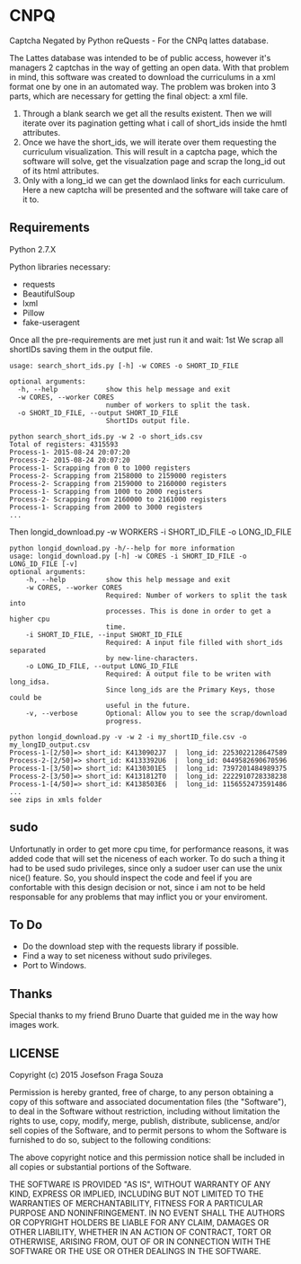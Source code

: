 # CNPQ
Captcha Negated by Python reQuests - For the CNPq lattes database.

The Lattes database was intended to be of public access, however it's managers 2 captchas in the way of getting an open data. With that problem in mind, this software was created to download the curriculums in a xml format one by one in an automated way.
The problem was broken into 3 parts, which are necessary for getting the final object: a xml file.
1. Through a blank search we get all the results existent. Then we will iterate over its pagination getting what i call of short_ids inside the hmtl attributes.
2. Once we have the short_ids, we will iterate over them requesting the curriculum visualization. This will result in a captcha page, which the software will solve, get the visualzation page and scrap the long_id out of its html attributes.
3. Only with a long_id we can get the downlaod links for each curriculum. Here a new captcha will be presented and the software will take care of it to.

## Requirements
Python 2.7.X

Python libraries necessary:
* requests
* BeautifulSoup
* lxml
* Pillow
* fake-useragent

Once all the pre-requirements are met just run it and wait:
1st We scrap all shortIDs saving them in the output file.
```
usage: search_short_ids.py [-h] -w CORES -o SHORT_ID_FILE

optional arguments:
  -h, --help            show this help message and exit
  -w CORES, --worker CORES
                        number of workers to split the task.
  -o SHORT_ID_FILE, --output SHORT_ID_FILE
                        ShortIDs output file.

python search_short_ids.py -w 2 -o short_ids.csv
Total of registers: 4315593
Process-1- 2015-08-24 20:07:20
Process-2- 2015-08-24 20:07:20
Process-1- Scrapping from 0 to 1000 registers
Process-2- Scrapping from 2158000 to 2159000 registers
Process-2- Scrapping from 2159000 to 2160000 registers
Process-1- Scrapping from 1000 to 2000 registers
Process-2- Scrapping from 2160000 to 2161000 registers
Process-1- Scrapping from 2000 to 3000 registers
...
```
Then longid_download.py -w WORKERS -i SHORT_ID_FILE -o LONG_ID_FILE
```
python longid_download.py -h/--help for more information
usage: longid_download.py [-h] -w CORES -i SHORT_ID_FILE -o LONG_ID_FILE [-v]
optional arguments:
    -h, --help          show this help message and exit
    -w CORES, --worker CORES
                        Required: Number of workers to split the task into
                        processes. This is done in order to get a higher cpu
                        time.
    -i SHORT_ID_FILE, --input SHORT_ID_FILE
                        Required: A input file filled with short_ids separated
                        by new-line-characters.
    -o LONG_ID_FILE, --output LONG_ID_FILE
                        Required: A output file to be writen with long_idsa.
                        Since long_ids are the Primary Keys, those could be
                        useful in the future.
    -v, --verbose       Optional: Allow you to see the scrap/download
                        progress.

python longid_download.py -v -w 2 -i my_shortID_file.csv -o my_longID_output.csv
Process-1-[2/50]=> short_id: K4130902J7  |  long_id: 2253022128647589
Process-2-[2/50]=> short_id: K4133392U6  |  long_id: 0449582690670596
Process-1-[3/50]=> short_id: K4130301E5  |  long_id: 7397201484989375
Process-2-[3/50]=> short_id: K4131812T0  |  long_id: 2222910728338238
Process-1-[4/50]=> short_id: K4138503E6  |  long_id: 1156552473591486
...
see zips in xmls folder
```

## sudo
Unfortunatly in order to get more cpu time, for performance reasons, it was added
code that will set the niceness of each worker. To do such a thing it had to be 
used sudo privileges, since only a sudoer user can use the unix nice() feature.
So, you should inspect the code and feel if you are confortable with this design 
decision or not, since i am not to be held responsable for any problems that may 
inflict you or your enviroment.

## To Do
* Do the download step with the requests library if possible.
* Find a way to set niceness without sudo privileges.
* Port to Windows.

## Thanks
Special thanks to my friend Bruno Duarte that guided me in the way how images work.


## LICENSE
Copyright (c) 2015 Josefson Fraga Souza

Permission is hereby granted, free of charge, to any person obtaining a copy
of this software and associated documentation files (the "Software"), to deal
in the Software without restriction, including without limitation the rights
to use, copy, modify, merge, publish, distribute, sublicense, and/or sell
copies of the Software, and to permit persons to whom the Software is
furnished to do so, subject to the following conditions:

The above copyright notice and this permission notice shall be included in
all copies or substantial portions of the Software.

THE SOFTWARE IS PROVIDED "AS IS", WITHOUT WARRANTY OF ANY KIND, EXPRESS OR
IMPLIED, INCLUDING BUT NOT LIMITED TO THE WARRANTIES OF MERCHANTABILITY,
FITNESS FOR A PARTICULAR PURPOSE AND NONINFRINGEMENT. IN NO EVENT SHALL THE
AUTHORS OR COPYRIGHT HOLDERS BE LIABLE FOR ANY CLAIM, DAMAGES OR OTHER
LIABILITY, WHETHER IN AN ACTION OF CONTRACT, TORT OR OTHERWISE, ARISING FROM,
OUT OF OR IN CONNECTION WITH THE SOFTWARE OR THE USE OR OTHER DEALINGS IN
THE SOFTWARE.
